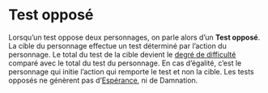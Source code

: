 # Test opposé

Lorsqu’un test oppose deux personnages, on parle alors d’un **Test opposé**. La cible du personnage effectue un test déterminé par l’action du personnage. Le total du test de la cible devient le [degré de difficulté](/docs/tests/degre-de-difficulte.md) comparé avec le total du test du personnage. En cas d’égalité, c’est le personnage qui initie l’action qui remporte le test et non la cible. Les tests opposés ne génèrent pas d’[Espérance](/docs/tests/esperance-damnation.md), ni de Damnation.

